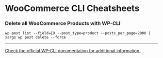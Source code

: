 # WooCommerce CLI Cheatsheets

### Delete all WooCommerce Products with WP-CLI

`wp post list --field=ID --post_type=product --posts_per_page=2000 | xargs wp post delete --force`

---

[Check the official WP-CLI documentation for additional information.](https://developer.wordpress.org/cli/commands/)
